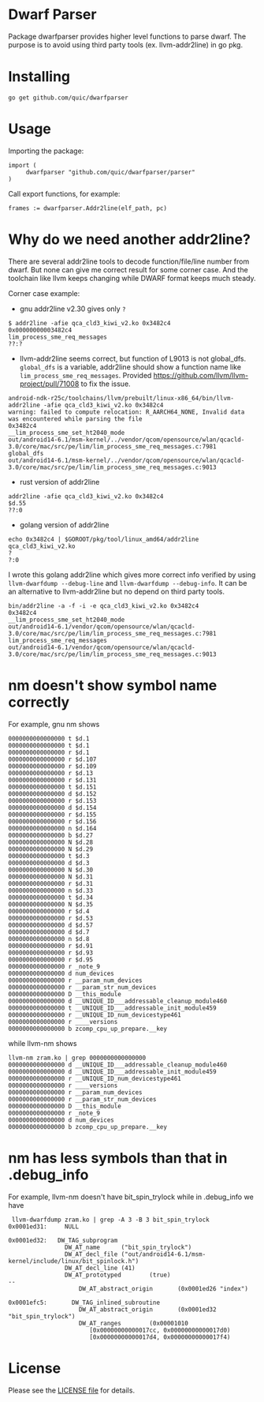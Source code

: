 Dwarf Parser
============
Package dwarfparser provides higher level functions to parse dwarf.
The purpose is to avoid using third party tools (ex. llvm-addr2line) in go pkg.

# Installing
```
go get github.com/quic/dwarfparser
```

# Usage
Importing the package:
```
import (
     dwarfparser "github.com/quic/dwarfparser/parser"
)
```

Call export functions, for example:
```
frames := dwarfparser.Addr2line(elf_path, pc)
```

# Why do we need another addr2line?
There are several addr2line tools to decode function/file/line number from dwarf.
But none can give me correct result for some corner case.
And the toolchain like llvm keeps changing while DWARF format keeps much steady.

Corner case example:
* gnu addr2line v2.30 gives only `?`
```
$ addr2line -afie qca_cld3_kiwi_v2.ko 0x3482c4
0x00000000003482c4
lim_process_sme_req_messages
??:?
```

* llvm-addr2line seems correct, but function of L9013 is not global_dfs.
`global_dfs` is a variable, addr2line should show a function name like `lim_process_sme_req_messages`.
Provided https://github.com/llvm/llvm-project/pull/71008 to fix the issue.

```
android-ndk-r25c/toolchains/llvm/prebuilt/linux-x86_64/bin/llvm-addr2line -afie qca_cld3_kiwi_v2.ko 0x3482c4
warning: failed to compute relocation: R_AARCH64_NONE, Invalid data was encountered while parsing the file
0x3482c4
__lim_process_sme_set_ht2040_mode
out/android14-6.1/msm-kernel/../vendor/qcom/opensource/wlan/qcacld-3.0/core/mac/src/pe/lim/lim_process_sme_req_messages.c:7981
global_dfs
out/android14-6.1/msm-kernel/../vendor/qcom/opensource/wlan/qcacld-3.0/core/mac/src/pe/lim/lim_process_sme_req_messages.c:9013
```

* rust version of addr2line
```
addr2line -afie qca_cld3_kiwi_v2.ko 0x3482c4
$d.55
??:0
```

* golang version of addr2line
```
echo 0x3482c4 | $GOROOT/pkg/tool/linux_amd64/addr2line qca_cld3_kiwi_v2.ko
?
?:0
```

I wrote this golang addr2line which gives more correct info verified by using `llvm-dwarfdump --debug-line` and `llvm-dwarfdump --debug-info`.
It can be an alternative to llvm-addr2line but no depend on third party tools.
```
bin/addr2line -a -f -i -e qca_cld3_kiwi_v2.ko 0x3482c4
0x3482c4
__lim_process_sme_set_ht2040_mode
out/android14-6.1/vendor/qcom/opensource/wlan/qcacld-3.0/core/mac/src/pe/lim/lim_process_sme_req_messages.c:7981
lim_process_sme_req_messages
out/android14-6.1/vendor/qcom/opensource/wlan/qcacld-3.0/core/mac/src/pe/lim/lim_process_sme_req_messages.c:9013
```

# nm doesn't show symbol name correctly
For example, gnu nm shows
```
0000000000000000 t $d.1
0000000000000000 t $d.1
0000000000000000 r $d.1
0000000000000000 r $d.107
0000000000000000 r $d.109
0000000000000000 r $d.13
0000000000000000 r $d.131
0000000000000000 t $d.151
0000000000000000 d $d.152
0000000000000000 r $d.153
0000000000000000 d $d.154
0000000000000000 r $d.155
0000000000000000 r $d.156
0000000000000000 n $d.164
0000000000000000 b $d.27
0000000000000000 N $d.28
0000000000000000 N $d.29
0000000000000000 t $d.3
0000000000000000 d $d.3
0000000000000000 N $d.30
0000000000000000 N $d.31
0000000000000000 r $d.31
0000000000000000 n $d.33
0000000000000000 t $d.34
0000000000000000 N $d.35
0000000000000000 r $d.4
0000000000000000 r $d.53
0000000000000000 d $d.57
0000000000000000 d $d.7
0000000000000000 n $d.8
0000000000000000 r $d.91
0000000000000000 r $d.93
0000000000000000 r $d.95
0000000000000000 r _note_9
0000000000000000 d num_devices
0000000000000000 r __param_num_devices
0000000000000000 r __param_str_num_devices
0000000000000000 D __this_module
0000000000000000 d __UNIQUE_ID___addressable_cleanup_module460
0000000000000000 t __UNIQUE_ID___addressable_init_module459
0000000000000000 r __UNIQUE_ID_num_devicestype461
0000000000000000 r ____versions
0000000000000000 b zcomp_cpu_up_prepare.__key
```
while llvm-nm shows
```
llvm-nm zram.ko | grep 0000000000000000
0000000000000000 d __UNIQUE_ID___addressable_cleanup_module460
0000000000000000 d __UNIQUE_ID___addressable_init_module459
0000000000000000 r __UNIQUE_ID_num_devicestype461
0000000000000000 r ____versions
0000000000000000 r __param_num_devices
0000000000000000 r __param_str_num_devices
0000000000000000 D __this_module
0000000000000000 r _note_9
0000000000000000 d num_devices
0000000000000000 b zcomp_cpu_up_prepare.__key
```

# nm has less symbols than that in .debug_info
For example, llvm-nm doesn't have bit_spin_trylock while in .debug_info we have
```
 llvm-dwarfdump zram.ko | grep -A 3 -B 3 bit_spin_trylock
0x0001ed31:     NULL

0x0001ed32:   DW_TAG_subprogram
                DW_AT_name      ("bit_spin_trylock")
                DW_AT_decl_file ("out/android14-6.1/msm-kernel/include/linux/bit_spinlock.h")
                DW_AT_decl_line (41)
                DW_AT_prototyped        (true)
--
                    DW_AT_abstract_origin       (0x0001ed26 "index")

0x0001efc5:       DW_TAG_inlined_subroutine
                    DW_AT_abstract_origin       (0x0001ed32 "bit_spin_trylock")
                    DW_AT_ranges        (0x00001010
                       [0x00000000000017cc, 0x00000000000017d0)
                       [0x00000000000017d4, 0x00000000000017f4)
```

# License
Please see the [LICENSE file](LICENSE) for details.
